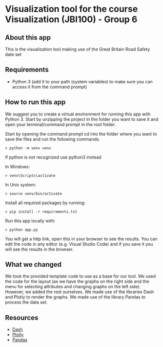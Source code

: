 # Visualization tool for the course Visualization (JBI100) - Group 6

## About this app

This is the visualization tool making use of the Great Britain Road Safety date set

## Requirements

* Python 3 (add it to your path (system variables) to make sure you can access it from the command prompt)

## How to run this app

We suggest you to create a virtual environment for running this app with Python 3. Start by unzipping the project in the folder you want to save it
and open your terminal/command prompt in the root folder.


Start by opening the command prompt
cd into the folder where you want to save the files and run the following commands.

```
> python -m venv venv
```
If python is not recognized use python3 instead

In Windows: 

```
> venv\Scripts\activate
```
In Unix system:
```
> source venv/bin/activate
```

Install all required packages by running:
```
> pip install -r requirements.txt
```

Run this app locally with:
```
> python app.py
```
You will get a http link, open this in your browser to see the results. You can edit the code in any editor (e.g. Visual Studio Code) and if you save it you will see the results in the browser.

## What we changed

We took the provided template code to use as a base for our tool. We used the code for the layout (as we have the graphs on the right side and the menu for selecting attributes and changing graphs on the left side). However, we added the rest ourselves. 
We made use of the libraries Dash and Plotly to render the graphs. We made use of the library Pandas to process the data set.

## Resources

* [Dash](https://dash.plot.ly/)
* [Plotly](https://plotly.com/)
* [Pandas](https://pandas.pydata.org/)
